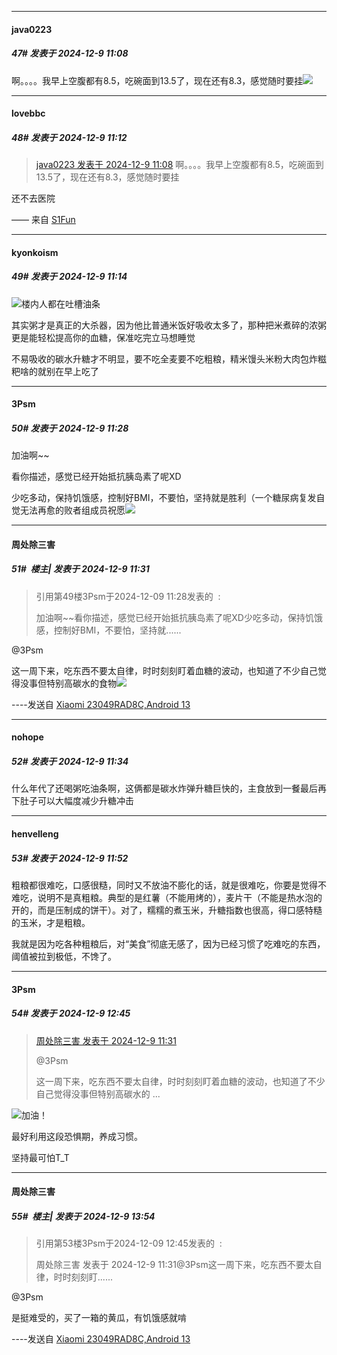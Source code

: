 ﻿
*****

####  java0223  
##### 47#       发表于 2024-12-9 11:08

啊。。。。我早上空腹都有8.5，吃碗面到13.5了，现在还有8.3，感觉随时要挂<img src="https://static.saraba1st.com/image/smiley/face2017/004.gif" referrerpolicy="no-referrer">


*****

####  lovebbc  
##### 48#       发表于 2024-12-9 11:12

<blockquote><a href="httphttps://bbs.saraba1st.com/2b/forum.php?mod=redirect&amp;goto=findpost&amp;pid=66879045&amp;ptid=2209212" target="_blank">java0223 发表于 2024-12-9 11:08</a>
啊。。。。我早上空腹都有8.5，吃碗面到13.5了，现在还有8.3，感觉随时要挂</blockquote>
还不去医院

—— 来自 [S1Fun](https://s1fun.koalcat.com)

*****

####  kyonkoism  
##### 49#       发表于 2024-12-9 11:14

<img src="https://static.saraba1st.com/image/smiley/face2017/067.png" referrerpolicy="no-referrer">楼内人都在吐槽油条

其实粥才是真正的大杀器，因为他比普通米饭好吸收太多了，那种把米煮碎的浓粥更是能轻松提高你的血糖，保准吃完立马想睡觉

不易吸收的碳水升糖才不明显，要不吃全麦要不吃粗粮，精米馒头米粉大肉包炸糍粑啥的就别在早上吃了


*****

####  3Psm  
##### 50#       发表于 2024-12-9 11:28

加油啊~~

看你描述，感觉已经开始抵抗胰岛素了呢XD

少吃多动，保持饥饿感，控制好BMI，不要怕，坚持就是胜利（一个糖尿病复发自觉无法再愈的败者组成员祝愿<img src="https://static.saraba1st.com/image/smiley/face2017/119.png" referrerpolicy="no-referrer">

*****

####  周处除三害  
##### 51#         楼主| 发表于 2024-12-9 11:31

<blockquote>引用第49楼3Psm于2024-12-09 11:28发表的  :

加油啊~~看你描述，感觉已经开始抵抗胰岛素了呢XD少吃多动，保持饥饿感，控制好BMI，不要怕，坚持就......</blockquote>
@3Psm

这一周下来，吃东西不要太自律，时时刻刻盯着血糖的波动，也知道了不少自己觉得没事但特别高碳水的食物<img src="https://static.saraba1st.com/image/smiley/face2017/001.png" referrerpolicy="no-referrer">

----发送自 [Xiaomi 23049RAD8C,Android 13](http://stage1.5j4m.com/?1.37)


*****

####  nohope  
##### 52#       发表于 2024-12-9 11:34

什么年代了还喝粥吃油条啊，这俩都是碳水炸弹升糖巨快的，主食放到一餐最后再下肚子可以大幅度减少升糖冲击


*****

####  henvelleng  
##### 53#       发表于 2024-12-9 11:52

粗粮都很难吃，口感很糙，同时又不放油不膨化的话，就是很难吃，你要是觉得不难吃，说明不是真粗粮。典型的是红薯（不能用烤的），麦片干（不能是热水泡的开的，而是压制成的饼干）。对了，糯糯的煮玉米，升糖指数也很高，得口感特糙的玉米，才是粗粮。

我就是因为吃各种粗粮后，对“美食”彻底无感了，因为已经习惯了吃难吃的东西，阈值被拉到极低，不馋了。


*****

####  3Psm  
##### 54#       发表于 2024-12-9 12:45

<blockquote><a href="httphttps://bbs.saraba1st.com/2b/forum.php?mod=redirect&amp;goto=findpost&amp;pid=66879302&amp;ptid=2209212" target="_blank">周处除三害 发表于 2024-12-9 11:31</a>

@3Psm

这一周下来，吃东西不要太自律，时时刻刻盯着血糖的波动，也知道了不少自己觉得没事但特别高碳水的 ...</blockquote>
<img src="https://static.saraba1st.com/image/smiley/face2017/040.png" referrerpolicy="no-referrer">加油！

最好利用这段恐惧期，养成习惯。

坚持最可怕T_T


*****

####  周处除三害  
##### 55#         楼主| 发表于 2024-12-9 13:54

<blockquote>引用第53楼3Psm于2024-12-09 12:45发表的  :

周处除三害 发表于 2024-12-9 11:31@3Psm这一周下来，吃东西不要太自律，时时刻刻盯......</blockquote>
@3Psm

是挺难受的，买了一箱的黄瓜，有饥饿感就啃

----发送自 [Xiaomi 23049RAD8C,Android 13](http://stage1.5j4m.com/?1.37)

